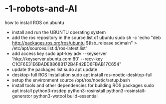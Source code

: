 # -1-robots-and-AI
how to install ROS on ubuntu
 - install and run the UBUNTU operating system
 - add the ros repository in the source.list of ubuntu
    sudo sh -c 'echo "deb http://packages.ros.org/ros/ubuntu $(lsb_release  sc)main" > /etc/apt/sources.list.d/ros-latest.list'
 - add access key
sudo apt-key adv --keyserver 'hkp://keyserver.ubuntu.com:80' --recv-key C1CF6E31E6BADE8868B172B4F42ED6FBAB17C654"
 - update the packages list 
sudo apt update
 - desktop-full ROS Installation
sudo apt install ros-noetic-desktop-full
 - setup the environment
source /opt/ros/noetic/setup.bash
 - install tools and other dependencies for building ROS packages
sudo apt install python3-rosdep python3-rosinstall python3-rosinstall-generator python3-wstool build-essential
 
